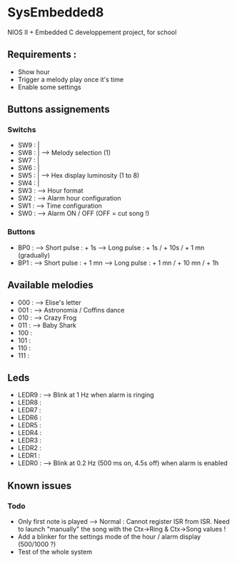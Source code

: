 # SysEmbedded8

NIOS II + Embedded C developpement project, for school

## Requirements : 
- Show hour
- Trigger a melody play once it's time
- Enable some settings

## Buttons assignements

### Switchs
- SW9 : 	|
- SW8 : 	| 	--> Melody selection (1)
- SW7 : 	|
- SW6 : 	|
- SW5 : 	|	--> Hex display luminosity (1 to 8)
- SW4 : 	|
- SW3 : 		--> Hour format	
- SW2 : 		--> Alarm hour configuration
- SW1 : 		--> Time configuration
- SW0 : 		--> Alarm ON / OFF (OFF = cut song !)

### Buttons
- BP0 :			--> Short pulse : 	+ 1s
				--> Long pulse :  	+ 1s / + 10s / + 1 mn (gradually)
- BP1 : 		--> Short pulse : 	+ 1 mn
				--> Long pulse :	+ 1 mn / + 10 mn / + 1h

## Available melodies
- 000 :			--> Elise's letter
- 001 :			--> Astronomia / Coffins dance
- 010 : 		--> Crazy Frog
- 011 :			--> Baby Shark
- 100 :
- 101 : 
- 110 : 
- 111 : 

## Leds
- LEDR9 :		--> Blink at 1 Hz when alarm is ringing
- LEDR8 : 
- LEDR7 : 
- LEDR6 :
- LEDR5 :
- LEDR4 :
- LEDR3 :
- LEDR2 :
- LEDR1 :
- LEDR0 :		--> Blink at 0.2 Hz (500 ms on, 4.5s off) when alarm is enabled

## Known issues
### Todo
- Only first note is played --> Normal : Cannot register ISR from ISR. Need to launch "manually" the song with the Ctx->Ring & Ctx->Song values !
- Add a blinker for the settings mode of the hour / alarm display (500/1000 ?)
- Test of the whole system

